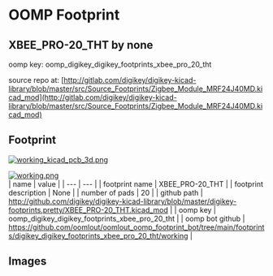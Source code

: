 # OOMP Footprint  
## XBEE_PRO-20_THT  by none  
  
oomp key: oomp_digikey_digikey_footprints_xbee_pro_20_tht  
  
source repo at: [http://gitlab.com/digikey/digikey-kicad-library/blob/master/src/Source_Footprints/Zigbee_Module_MRF24J40MD.kicad_mod](http://gitlab.com/digikey/digikey-kicad-library/blob/master/src/Source_Footprints/Zigbee_Module_MRF24J40MD.kicad_mod)  
## Footprint  
  
[![working_kicad_pcb_3d.png](working_kicad_pcb_3d_600.png)](working_kicad_pcb_3d.png)  
  
[![working.png](working_600.png)](working.png)  
| name | value | 
| --- | --- | 
| footprint name | XBEE_PRO-20_THT | 
| footprint description | None | 
| number of pads | 20 | 
| github path | http://github.com/digikey/digikey-kicad-library/blob/master/digikey-footprints.pretty/XBEE_PRO-20_THT.kicad_mod | 
| oomp key | oomp_digikey_digikey_footprints_xbee_pro_20_tht | 
| oomp bot github | https://github.com/oomlout/oomlout_oomp_footprint_bot/tree/main/footprints/digikey_digikey_footprints_xbee_pro_20_tht/working | 
## Images  
